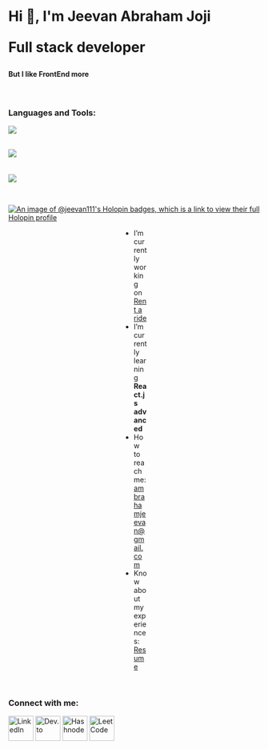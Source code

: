 <h1 align="left">Hi 👋, I'm Jeevan Abraham Joji <p>Full stack developer</p></h1>
<h4>But I like FrontEnd more</h4>

<br>
 
<h3 align="left">Languages and Tools: </h3>

<p align="left"   style="max-width: 50px; width: 500px;>
  <a href="https://skillicons.dev">
    <img src="https://skillicons.dev/icons?i=react,redux,js,typescript,nodejs,express,mongodb,html,css,tailwind,bootstrap,mui,py,django,git,postman,figma,notion,npm,bash,ps" />
  </a>
</p>

<p align="left">
  </br>
  
  <a href="https://git.io/streak-stats">
    <img src=https://streak-stats.demolab.com/?user=jeevan-aj&&theme=tokyonight&&hide_border=true&card_width=495>
  </a>
   
  </br>
  </br>
  </br>
  

  <a href="https://github.com/anuraghazra/github-readme-stats">
    <img src=https://github-readme-stats-git-masterrstaa-rickstaa.vercel.app/api?username=jeevan-aj&hide_border=true&show_icons=true&theme=tokyonight&card_width=495 />
  </a>
    
</p>

<br>

[![An image of @jeevan111's Holopin badges, which is a link to view their full Holopin profile](https://holopin.me/jeevan111)](https://holopin.io/@jeevan111)



<div align="center">
  <div style="width: 50px; text-align: left;" align="left">

  - I’m currently working on [Rent a ride](https://github.com/jeevan-aj/Rent-a-Ride)
  - I’m currently learning **React.js advanced**
  - How to reach me: [ambrahamjeevan@gmail.com](mailto:ambrahamjeevan@gmail.com)
  - Know about my experiences: [Resume](https://www.canva.com/design/DAGBo9yjS5s/yf-TAJ6iAUxKSi55ZFHv8g/view?utm_content=DAGBo9yjS5s&utm_campaign=designshare&utm_medium=link&utm_source=editor)
  
  </div>

  <br>

  <div style="text-align: left;" align="left">

  ### Connect with me:

[<img src="https://raw.githubusercontent.com/rahuldkjain/github-profile-readme-generator/master/src/images/icons/Social/linked-in-alt.svg" alt="LinkedIn" width="50">](https://www.linkedin.com/in/jeevan-joji-25b799275)
[<img src="https://raw.githubusercontent.com/rahuldkjain/github-profile-readme-generator/master/src/images/icons/Social/devto.svg" alt="Dev.to" width="50">](https://dev.to/jeevan-aj)
[<img src="https://raw.githubusercontent.com/rahuldkjain/github-profile-readme-generator/master/src/images/icons/Social/hashnode.svg" alt="Hashnode" width="50">](https://hashnode.com/@jeevanaj)
[<img src="https://raw.githubusercontent.com/rahuldkjain/github-profile-readme-generator/master/src/images/icons/Social/leet-code.svg" alt="LeetCode" width="50">](https://www.leetcode.com/jeevan-aj)



  </div>
</div>





 <!--
  <a href="https://github.com/anuraghazra/github-readme-stats">
    <img src=https://github-readme-stats-git-masterrstaa-rickstaa.vercel.app/api/top-langs/?username=jeevan-aj&hide_border=true&langs_count=5&show_icons=true&card_width=495&theme=tokyonight&hide=javascript,html,css>
    </br>
    -->

<!--
**jeevan-aj/jeevan-aj** is a ✨ _special_ ✨ repository because its `README.md` (this file) appears on my GitHub profile.

Here are some ideas to get you started:


- 🔭 I’m currently working on ...
- 🌱 I’m currently learning ...
- 👯 I’m looking to collaborate on ...
- 🤔 I’m looking for help with ...
- 💬 Ask me about ...
- 📫 How to reach me: ...
- 😄 Pronouns: ...
- ⚡ Fun fact: ...
-->

